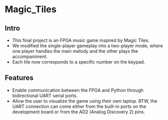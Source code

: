 # Magic_Tiles
## Intro
- This final project is an FPGA music game inspired by Magic Tiles. 
- We modified the single-player gameplay into a two-player mode, where one player handles the main melody and the other plays the accompaniment. 
- Each tile now corresponds to a specific number on the keypad.
## Features
- Enable communication between the FPGA and Python through bidirectional UART serial ports. 
- Allow the user to visualize the game using their own laptop. 
BTW, the UART connection can come either from the built-in ports on the development board or from the AD2 (Analog Discovery 2) pins.
